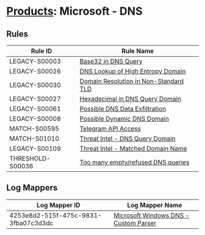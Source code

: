 # [Products](README.md): Microsoft - DNS

## Rules

|Rule ID|Rule Name|
|----|----|
|LEGACY-S00003|[Base32 in DNS Query](../rules/LEGACY-S00003.md)|
|LEGACY-S00026|[DNS Lookup of High Entropy Domain](../rules/LEGACY-S00026.md)|
|LEGACY-S00030|[Domain Resolution in Non-Standard TLD](../rules/LEGACY-S00030.md)|
|LEGACY-S00027|[Hexadecimal in DNS Query Domain](../rules/LEGACY-S00027.md)|
|LEGACY-S00061|[Possible DNS Data Exfiltration](../rules/LEGACY-S00061.md)|
|LEGACY-S00008|[Possible Dynamic DNS Domain](../rules/LEGACY-S00008.md)|
|MATCH-S00595|[Telegram API Access](../rules/MATCH-S00595.md)|
|MATCH-S01010|[Threat Intel - DNS Query Domain](../rules/MATCH-S01010.md)|
|LEGACY-S00109|[Threat Intel - Matched Domain Name](../rules/LEGACY-S00109.md)|
|THRESHOLD-S00036|[Too many empty/refused DNS queries](../rules/THRESHOLD-S00036.md)|


## Log Mappers

|Log Mapper ID|Log Mapper Name|
|----|----|
|4253e8d2-515f-475c-9831-3fba07c3d3dc|[Microsoft Windows DNS - Custom Parser](../mappings/4253e8d2-515f-475c-9831-3fba07c3d3dc.md)|


